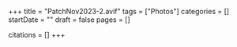 +++
title = "PatchNov2023-2.avif"
tags = ["Photos"]
categories = []
startDate = ""
draft = false
pages = []

citations = []
+++
